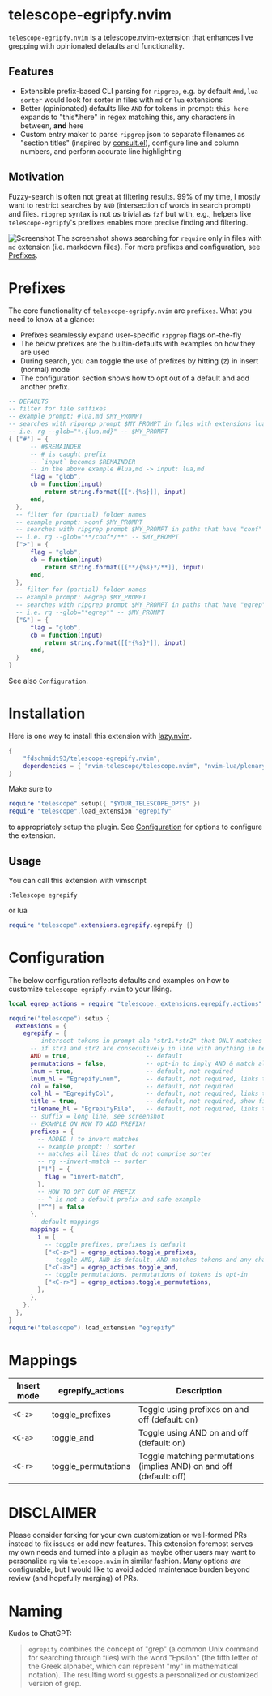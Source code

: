 # telescope-egripfy.nvim

`telescope-egripfy.nvim` is a [telescope.nvim](https://github.com/nvim-telescope/telescope.nvim)-extension that enhances live grepping with opinionated defaults and functionality.

## Features

- Extensible prefix-based CLI parsing for `ripgrep`, e.g. by default `#md,lua sorter` would look for sorter in files with `md` or `lua` extensions
- Better (opinionated) defaults like `AND` for tokens in prompt: `this here` expands to "this*.here" in regex matching this, any characters in between, __and__ here
- Custom entry maker to parse `ripgrep` json to separate filenames as "section titles" (inspired by [consult.el](https://github.com/minad/consult)), configure line and column numbers, and perform accurate line highlighting

## Motivation

Fuzzy-search is often not great at filtering results. 99% of my time, I mostly want to restrict searches by `AND` (intersection of words in search prompt) and files. `ripgrep` syntax is not _as_ trivial as `fzf` but with, e.g., helpers like `telescope-egripfy`'s prefixes enables more precise finding and filtering.

![Screenshot](https://user-images.githubusercontent.com/39233597/226608982-b3400cea-3aca-499c-afb3-51912443a240.png)
The screenshot shows searching for `require` only in files with `md` extension (i.e. markdown files). For more prefixes and configuration, see [Prefixes](#prefixes).

# Prefixes

The core functionality of `telescope-egripfy.nvim` are `prefixes`. What you need to know at a glance:

- Prefixes seamlessly expand user-specific `ripgrep` flags on-the-fly
- The below prefixes are the builtin-defaults with examples on how they are used
- During search, you can toggle the use of prefixes by hitting <C-z> (z) in insert (normal) mode
- The configuration section shows how to opt out of a default and add another prefix.

```lua
-- DEFAULTS
-- filter for file suffixes
-- example prompt: #lua,md $MY_PROMPT
-- searches with ripgrep prompt $MY_PROMPT in files with extensions lua and md
-- i.e. rg --glob="*.{lua,md}" -- $MY_PROMPT
{ ["#"] = {
      -- #$REMAINDER
      -- # is caught prefix
      -- `input` becomes $REMAINDER
      -- in the above example #lua,md -> input: lua,md
      flag = "glob",
      cb = function(input)
          return string.format([[*.{%s}]], input)
      end,
  },
  -- filter for (partial) folder names
  -- example prompt: >conf $MY_PROMPT
  -- searches with ripgrep prompt $MY_PROMPT in paths that have "conf" in folder
  -- i.e. rg --glob="**/conf*/**" -- $MY_PROMPT
  [">"] = {
      flag = "glob",
      cb = function(input)
          return string.format([[**/{%s}*/**]], input)
      end,
  },
  -- filter for (partial) folder names
  -- example prompt: &egrep $MY_PROMPT
  -- searches with ripgrep prompt $MY_PROMPT in paths that have "egrep" in file name
  -- i.e. rg --glob="*egrep*" -- $MY_PROMPT
  ["&"] = {
      flag = "glob",
      cb = function(input)
          return string.format([[*{%s}*]], input)
      end,
  }
}
```

See also `Configuration`.

# Installation

Here is one way to install this extension with [lazy.nvim](https://github.com/folke/lazy.nvim).

```lua
{
    "fdschmidt93/telescope-egrepify.nvim",
    dependencies = { "nvim-telescope/telescope.nvim", "nvim-lua/plenary.nvim" }
}
```

Make sure to

```lua
require "telescope".setup({ "$YOUR_TELESCOPE_OPTS" })
require "telescope".load_extension "egrepify"
```

to appropriately setup the plugin. See [Configuration](#Configuration) for options to configure the extension.


## Usage

You can call this extension with vimscript

```vim
:Telescope egrepify
```

or lua

```lua
require "telescope".extensions.egrepify.egrepify {}
```


# Configuration

The below configuration reflects defaults and examples on how to customize `telescope-egripfy.nvim` to your liking.

```lua
local egrep_actions = require "telescope._extensions.egrepify.actions"

require("telescope").setup {
  extensions = {
    egrepify = {
      -- intersect tokens in prompt ala "str1.*str2" that ONLY matches
      -- if str1 and str2 are consecutively in line with anything in between (wildcard)
      AND = true,                     -- default
      permutations = false,           -- opt-in to imply AND & match all permutations of prompt tokens
      lnum = true,                    -- default, not required
      lnum_hl = "EgrepifyLnum",       -- default, not required, links to `Constant`
      col = false,                    -- default, not required
      col_hl = "EgrepifyCol",         -- default, not required, links to `Constant`
      title = true,                   -- default, not required, show filename as title rather than inline
      filename_hl = "EgrepifyFile",   -- default, not required, links to `Title`
      -- suffix = long line, see screenshot
      -- EXAMPLE ON HOW TO ADD PREFIX!
      prefixes = {
        -- ADDED ! to invert matches
        -- example prompt: ! sorter
        -- matches all lines that do not comprise sorter
        -- rg --invert-match -- sorter
        ["!"] = {
          flag = "invert-match",
        },
        -- HOW TO OPT OUT OF PREFIX
        -- ^ is not a default prefix and safe example
        ["^"] = false
      },
      -- default mappings
      mappings = {
        i = {
          -- toggle prefixes, prefixes is default
          ["<C-z>"] = egrep_actions.toggle_prefixes,
          -- toggle AND, AND is default, AND matches tokens and any chars in between
          ["<C-a>"] = egrep_actions.toggle_and,
          -- toggle permutations, permutations of tokens is opt-in
          ["<C-r>"] = egrep_actions.toggle_permutations,
        },
      },
    },
  },
}
require("telescope").load_extension "egrepify"
```

# Mappings


| Insert mode | egrepify_actions           | Description                                                                      |
| --------------- | -------------------- | -------------------------------------------------------------------------------- |
| `<C-z>`       | toggle_prefixes               | Toggle using prefixes on and off (default: on)    |
| `<C-a>`       | toggle_and               | Toggle using AND on and off (default: on)    |
| `<C-r>`       | toggle_permutations               | Toggle matching permutations (implies AND) on and off (default: off)    |

# DISCLAIMER

Please consider forking for your own customization or well-formed PRs instead to fix issues or add new features. This extension foremost serves my own needs and turned into a plugin as maybe other users may want to personalize `rg` via `telescope.nvim` in similar fashion. Many options _are_ configurable, but I would like to avoid added maintenace burden beyond review (and hopefully merging) of PRs.

# Naming

Kudos to ChatGPT:

> `egrepify` combines the concept of "grep" (a common Unix command for searching through files) with the word "Epsilon" (the fifth letter of the Greek alphabet, which can represent "my" in mathematical notation). The resulting word suggests a personalized or customized version of grep.

